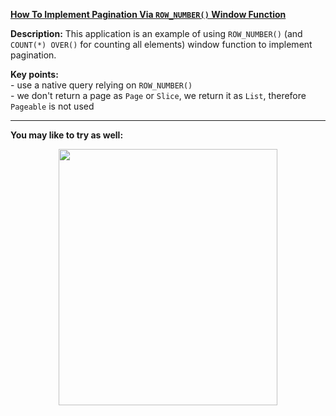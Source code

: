 **[How To Implement Pagination Via `ROW_NUMBER()` Window Function](https://github.com/AnghelLeonard/Hibernate-SpringBoot/tree/master/HibernateSpringBootPaginationRowNumber)**

**Description:** This application is an example of using `ROW_NUMBER()` (and `COUNT(*) OVER()` for counting all elements) window function to implement pagination.

**Key points:**\
     - use a native query relying on `ROW_NUMBER()`\
     - we don't return a page as `Page` or `Slice`, we return it as `List`, therefore `Pageable` is not used

-------------------------------

**You may like to try as well:**
<a href="https://leanpub.com/java-persistence-performance-illustrated-guide"><p align="center"><img src="https://github.com/AnghelLeonard/Hibernate-SpringBoot/blob/master/Java%20Persistence%20Performance%20Illustrated%20Guide.jpg" height="410" width="350"/></p></a>
